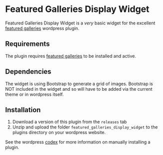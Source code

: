 # Featured Galleries Display Widget

Featured Galleries Display Widget is a _very_ basic widget for the excellent [featured galleries](https://wordpress.org/plugins/featured-galleries/#description) wordpress plugin. 

## Requirements

The plugin requires [featured galleries](https://wordpress.org/plugins/featured-galleries/#description) to be installed and active.  

## Dependencies

The widget is using Bootstrap to generate a grid of images. Bootstrap is NOT included in the widget and so will have to be added via the current theme or in wordpress itself. 

## Installation

1. Download a version of this plugin from the `releases` tab
2. Unzip and upload the folder `featured_galleries_display_widget` to the plugins directory on your wordpress website.

See the wordpress [codex](https://codex.wordpress.org/Managing_Plugins#Manual_Plugin_Installation) for more information on manually installing a plugin.
